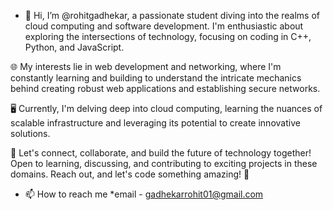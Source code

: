 - 👋 Hi, I’m @rohitgadhekar, a passionate student diving into the realms of cloud computing and software development. I'm enthusiastic about exploring the intersections of technology, focusing on coding in C++, Python, and JavaScript.

🌐 My interests lie in web development and networking, where I'm constantly learning and building to understand the intricate mechanics behind creating robust web applications and establishing secure networks.

🖥️ Currently, I'm delving deep into cloud computing, learning the nuances of scalable infrastructure and leveraging its potential to create innovative solutions.

🌟 Let's connect, collaborate, and build the future of technology together! Open to learning, discussing, and contributing to exciting projects in these domains. Reach out, and let's code something amazing! 🚀

- 📫 How to reach me *email - gadhekarrohit01@gmail.com

